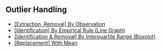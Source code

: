 ## Outlier Handling
- [\[Extraction, Removal\] By Observation](../[SC]-Descriptive-Analytics/[SC]-Descriptive-Statistical-Measures/[M]-Outlier-Extraction-&-Removal-by-Observation.md)
- [\[Identification\] By Empirical Rule (Line Graph)](../[SC]-Descriptive-Analytics/[SC]-Data-Visualisation/[M]-(Outlier)-Line-Graph.md)
- [\[Identification & Removal\] By Interquartile Range (Boxplot)](../[SC]-Descriptive-Analytics/[SC]-Data-Visualisation/[M]-Boxplot.md)
- [\[Replacement\] With Mean](../[SC]-Descriptive-Analytics/[SC]-Descriptive-Statistical-Measures/[M]-Replacement-of-Outliers-with-Mean.md)
